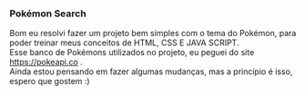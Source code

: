 ### Pokémon Search 
 Bom eu resolvi fazer um projeto bem simples com o tema do Pokémon, para poder treinar meus conceitos de HTML, CSS E JAVA SCRIPT.</br>
 Esse banco de Pokémons utilizados no projeto, eu peguei do site https://pokeapi.co .  </br>
 Ainda estou pensando em fazer algumas mudanças, mas a princípio é isso, espero que gostem :)
